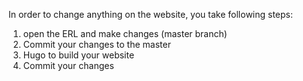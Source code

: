   In order to change anything on the website, you take following steps:


1. open the ERL  and make changes (master branch)
2. Commit your changes to the master 
3. Hugo to build your website 
4. Commit your changes 